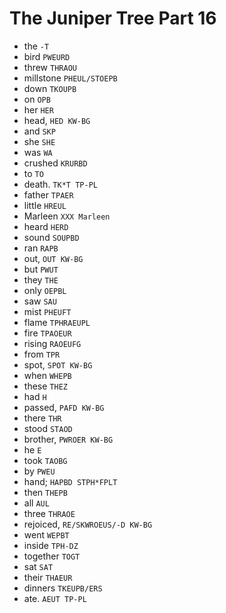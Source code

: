 # The Juniper Tree Part 16

* the `-T`
* bird `PWEURD`
* threw `THRAOU`
* millstone `PHEUL/STOEPB`
* down `TKOUPB`
* on `OPB`
* her `HER`
* head, `HED KW-BG`
* and `SKP`
* she `SHE`
* was `WA`
* crushed `KRURBD`
* to `TO`
* death. `TK*T TP-PL`
* father `TPAER`
* little `HREUL`
* Marleen `XXX Marleen`
* heard `HERD`
* sound `SOUPBD`
* ran `RAPB`
* out, `OUT KW-BG`
* but `PWUT`
* they `THE`
* only `OEPBL`
* saw `SAU`
* mist `PHEUFT`
* flame `TPHRAEUPL`
* fire `TPAOEUR`
* rising `RAOEUFG`
* from `TPR`
* spot, `SPOT KW-BG`
* when `WHEPB`
* these `THEZ`
* had `H`
* passed, `PAFD KW-BG`
* there `THR`
* stood `STAOD`
* brother, `PWROER KW-BG`
* he `E`
* took `TAOBG`
* by `PWEU`
* hand; `HAPBD STPH*FPLT`
* then `THEPB`
* all `AUL`
* three `THRAOE`
* rejoiced, `RE/SKWROEUS/-D KW-BG`
* went `WEPBT`
* inside `TPH-DZ`
* together `TOGT`
* sat `SAT`
* their `THAEUR`
* dinners `TKEUPB/ERS`
* ate. `AEUT TP-PL`
